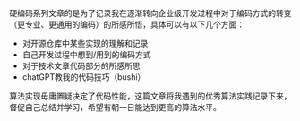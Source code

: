 硬编码系列文章的是为了记录我在逐渐转向企业级开发过程中对于编码方式的转变（更专业、更通用的编码）的所感所悟，具体可以有以下几个方面：

* 对开源仓库中某些实现的理解和记录
* 自己开发过程中想到/用到的编码方式
* 对于技术文章代码部分的所感所思
* chatGPT教我的代码技巧（bushi）



算法实现毋庸置疑决定了代码性能，这篇文章将我遇到的优秀算法实践记录下来，督促自己总结并学习，希望有朝一日能达到更高的算法水平。
